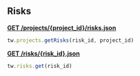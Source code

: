 ## Risks

[**GET /projects/{project_id}/risks.json**](https://developer.teamwork.com/risks)

```js
tw.projects.getRisks(risk_id, project_id)
```

[**GET /risks/{risk_id}.json**](https://developer.teamwork.com/risks#get_the_details_o)

```js
tw.risks.get(risk_id)
```
